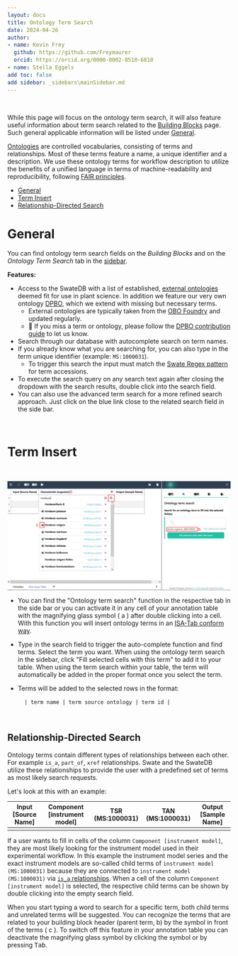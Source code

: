 ```yaml
---
layout: docs
title: Ontology Term Search
date: 2024-04-26
author: 
- name: Kevin Frey
  github: https://github.com/Freymaurer
  orcid: https://orcid.org/0000-0002-8510-6810
- name: Stella Eggels
add toc: false
add sidebar: _sidebars\mainSidebar.md
---
```


<br>

While this page will focus on the ontology term search, it will also feature useful information about term search related to the [Building Blocks](https://nfdi4plants.org/nfdi4plants.knowledgebase/docs/SwateManual/swate_blocks_add.html) page. Such general applicable information will be listed under [General](#General).

[Ontologies](https://nfdi4plants.org/nfdi4plants.knowledgebase/docs/fundamentals/Ontologies.html) are controlled vocabularies, consisting of terms and relationships. Most of these terms feature a name, a unique identifier and a description. We use these ontology terms for workflow description to utilize the benefits of a unified language in terms of machine-readability and reproducibility, following [FAIR principles](https://www.go-fair.org/fair-principles/).

- [General](#general)
- [Term Insert](#term-insert)
- [Relationship-Directed Search](#relationship-directed-search)

# General

You can find ontology term search fields on the *Building Blocks* and on the *Ontology Term Search* tab in the <a href="./../img/Swate_a_overview2.png" target="_blank">sidebar</a>.

**Features:**
- Access to the SwateDB with a list of established, [external ontologies](https://nfdi4plants.org/nfdi4plants.knowledgebase/docs/implementation/OntologyServiceLandscape.html) deemed fit for use in plant science. In addition we feature our very own ontology [DPBO](https://github.com/nfdi4plants/nfdi4plants_ontology/blob/main/nfdi4plants_ontology.obo), which we extend with missing but necessary terms.
    - External ontologies are typically taken from the [OBO Foundry](https://obofoundry.org) and updated regularly.
    - 👀 If you miss a term or ontology, please follow the [DPBO contribution guide](https://github.com/nfdi4plants/nfdi4plants_ontology) to let us know.
- Search through our database with autocomplete search on term names.
- If you already know what you are searching for, you can also type in the term unique identifier (example: `MS:1000031`). 
    - To trigger this search the input must match the [Swate Regex pattern](http://regexstorm.net/tester?p=%5b%5cw%5d%2b%3f%3a%5b%5cd%5d%2b&i=MS%3a1000031%0d%0aDPBO%3a1000161%0d%0a) for term accessions.
- To execute the search query on any search text again after closing the dropdown with the search results, double click into the search field.
- You can also use the advanced term search for a more refined search approach. Just click on the blue link close to the related search field in the side bar.

<br>

# Term Insert

<br>

<p style="display: flex; justify-content: center">
<img src="./../img/Swate_a_relatedtermsearch.png">
</p>

- You can find the "Ontology term search" function in the respective tab in the side bar or you can activate it in any cell of your annotation table with the magnifying glass symbol ( a ) after double clicking into a cell. With this function you will insert ontology terms in an [ISA-Tab conform way](https://isa-specs.readthedocs.io/en/latest/isatab.html#ontology-annotations).

- Type in the search field to trigger the auto-complete function and find terms. Select the term you want. When using the ontology term search in the sidebar, click "Fill selected cells with this term" to add it to your table. When using the term search within your table, the term will automatically be added in the proper format once you select the term. 
- Terms will be added to the selected rows in the format:

        | term name | term source ontology | term id |
       
<br>

## Relationship-Directed Search 

Ontology terms contain different types of relationships between each other. For example `is_a`, `part_of`, `xref` relationships. Swate and the SwateDB utilize these relationships to provide the user with a predefined set of terms as most likely search requests. 

Let's look at this with an example:

| Input [Source Name] | Component [instrument model] | TSR (MS:1000031) | TAN (MS:1000031) | Output [Sample Name] |
|-------------|------------------------------|------------------------------|------------------------------------|-------------|
|             |                              |                              |                                    |             |

If a user wants to fill in cells of the column `Component [instrument model]`, they are most likely looking for the instrument model used in their experimental workflow. In this example the instrument model series and the exact instrument models are so-called child terms of `instrument model (MS:1000031)` because they are connected to `instrument model (MS:1000031)` via [`is_a` relationships](./../img/Swate-RelationshipGraph-Exp.jpg). When a cell of the column `Component [instrument model]` is selected, the respective child terms can be shown by double clicking into the empty search field.

When you start typing a word to search for a specific term, both child terms and unrelated terms will be suggested. You can recognize the terms that are related to your building block header (parent term, b) by the symbol in front of the terms ( c ). To switch off this feature in your annotation table you can deactivate the magnifying glass symbol by clicking the symbol or by pressing <kbd>Tab</kbd>.
